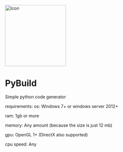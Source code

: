 <img src="icon.ico" alt="Icon" width="200" height="200">

# PyBuild
Simple python code generator

requirements:
os: Windows 7+ or windows server 2012+

ram: 1gb or more

memory: Any amount (because the size is just 12 mb)

gpu: OpenGL 1+ (DirectX also supported)

 cpu speed: Any

